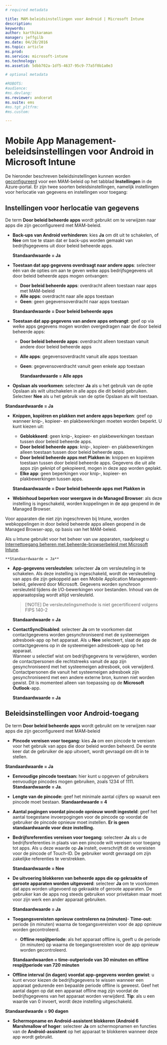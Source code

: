 ```yaml
---
# required metadata

title: MAM-beleidsinstellingen voor Android | Microsoft Intune
description:
keywords:
author: karthikaraman
manager: jeffgilb
ms.date: 04/28/2016
ms.topic: article
ms.prod:
ms.service: microsoft-intune
ms.technology:
ms.assetid: 5dbb702a-1df5-4637-95c9-77a5f0b1a0e3

# optional metadata

#ROBOTS:
#audience:
#ms.devlang:
ms.reviewer: andcerat
ms.suite: ems
#ms.tgt_pltfrm:
#ms.custom:

---
```


# Mobile App Management-beleidsinstellingen voor Android in Microsoft Intune
De hieronder beschreven beleidsinstellingen kunnen worden [geconfigureerd](create-and-deploy-mobile-app-management-policies-with-microsoft-intune.md) voor een MAM-beleid op het tabblad **Instellingen** in de Azure-portal.
Er zijn twee soorten beleidsinstellingen, namelijk instellingen voor herlocatie van gegevens en instellingen voor toegang:

##  Instellingen voor herlocatie van gegevens
De term **Door beleid beheerde apps** wordt gebruikt om te verwijzen naar apps die zijn geconfigureerd met MAM-beleid.
- **Back-ups van Android verhinderen**: kies **Ja** om dit uit te schakelen, of **Nee** om toe te staan dat er back-ups worden gemaakt van bedrijfsgegevens uit door beleid beheerde apps.

  **Standaardwaarde = Ja**
- **Toestaan dat app gegevens overdraagt naar andere apps**: selecteer één van de opties om aan te geven welke apps bedrijfsgegevens uit door beleid beheerde apps mogen ontvangen:
  -   **Door beleid beheerde apps**: overdracht alleen toestaan naar apps met MAM-beleid
  -   **Alle apps**: overdracht naar alle apps toestaan
  -   **Geen**: geen gegevensoverdracht naar apps toestaan

  **Standaardwaarde = Door beleid beheerde apps**
- **Toestaan dat app gegevens van andere apps ontvangt**: geef op via welke apps gegevens mogen worden overgedragen naar de door beleid beheerde apps:
  -   **Door beleid beheerde apps**: overdracht alleen toestaan vanuit andere door beleid beheerde apps
  -   **Alle apps**: gegevensoverdracht vanuit alle apps toestaan
  -   **Geen**: gegevensoverdracht vanuit geen enkele app toestaan

      **Standaardwaarde = Alle apps**

-   **Opslaan als voorkomen**: selecteer **Ja** als u het gebruik van de optie Opslaan als wilt uitschakelen in alle apps die dit beleid gebruiken. Selecteer **Nee** als u het gebruik van de optie Opslaan als wilt toestaan.

  **Standaardwaarde = Ja**
- **Knippen, kopiëren en plakken met andere apps beperken**: geef op wanneer knip-, kopieer- en plakbewerkingen moeten worden beperkt. U kunt kiezen uit:
  -   **Geblokkeerd**: geen knip-, kopieer- en plakbewerkingen toestaan tussen door beleid beheerde apps.
  -   **Door beleid beheerde apps**: knip-, kopieer- en plakbewerkingen alleen toestaan tussen door beleid beheerde apps.
  -   **Door beleid beheerde apps met Plakken in**: knippen en kopiëren toestaan tussen door beleid beheerde apps. Gegevens die uit alle apps zijn geknipt of gekopieerd, mogen in deze app worden geplakt.
  -   **Elke app**: geen beperkingen voor knip-, kopieer- en plakbewerkingen tussen apps.

    **Standaardwaarde = Door beleid beheerde apps met Plakken in**
-   **Webinhoud beperken voor weergave in de Managed Browser**: als deze instelling is ingeschakeld, worden koppelingen in de app geopend in de Managed Browser.

  Voor apparaten die niet zijn ingeschreven bij Intune, worden webkoppelingen in door beleid beheerde apps alleen geopend in de Managed Browser-app, op basis van het MAM-beleid.

  Als u Intune gebruikt voor het beheer van uw apparaten, raadpleegt u [Internettoegang beheren met beheerde-browserbeleid met Microsoft Intune](manage-internet-access-using-managed-browser-policies.md).

    **Standaardwaarde = Ja**
- **App-gegevens versleutelen**: selecteer **Ja** om versleuteling in te schakelen. Als deze instelling is ingeschakeld, wordt de versleuteling van apps die zijn gekoppeld aan een Mobile Application Management-beleid, geleverd door Microsoft. Gegevens worden synchroon versleuteld tijdens de I/O-bewerkingen voor bestanden. Inhoud van de apparaatopslag wordt altijd versleuteld.
  >[!NOTE] De versleutelingsmethode is niet gecertificeerd volgens FIPS 140-2

  **Standaardwaarde = Ja**

- **ContactSyncDisabled**: selecteer **Ja** om te voorkomen dat contactgegevens worden gesynchroniseerd met de systeemeigen adresboek-app op het apparaat. Als u **Nee** selecteert, slaat de app de contactgegevens op in de systeemeigen adresboek-app op het apparaat.<br/>Wanneer u selectief wist om bedrijfsgegevens te verwijderen, worden de contactpersonen die rechtstreeks vanuit de app zijn gesynchroniseerd met het systeemeigen adresboek, ook verwijderd. Contactpersonen die vanuit het systeemeigen adresboek zijn gesynchroniseerd met een andere externe bron, kunnen niet worden gewist. Dit is momenteel alleen van toepassing op de **Microsoft Outlook**-app.

  **Standaardwaarde = Ja**

##  Beleidsinstellingen voor Android-toegang
De term **Door beleid beheerde apps** wordt gebruikt om te verwijzen naar apps die zijn geconfigureerd met MAM-beleid

- **Pincode vereisen voor toegang:** kies **Ja** om een pincode te vereisen voor het gebruik van apps die door beleid worden beheerd. De eerste keer dat de gebruiker de app uitvoert, wordt gevraagd om dit in te stellen.

 **Standaardwaarde = Ja**

 -  **Eenvoudige pincode toestaan:** hier kunt u opgeven of gebruikers eenvoudige pincodes mogen gebruiken, zoals 1234 of 1111. **Standaardwaarde = Ja**.
 - **Lengte van de pincode:** geef het minimale aantal cijfers op waaruit een pincode moet bestaan. **Standaardwaarde = 4**
 - **Aantal pogingen voordat pincode opnieuw wordt ingesteld**: geef het aantal toegestane invoerpogingen voor de pincode op voordat de gebruiker de pincode opnieuw moet instellen. **Er is geen standaardwaarde voor deze instelling.**
- **Bedrijfsreferenties vereisen voor toegang**: selecteer **Ja** als u de bedrijfsreferenties in plaats van een pincode wilt vereisen voor toegang tot apps.  Als u deze waarde op **Ja** instelt, overschrijft dit de vereisten voor de pincode of Touch-ID.  De gebruiker wordt gevraagd om zijn zakelijke referenties te verstrekken.

  **Standaardwaarde = Nee**
- **De uitvoering blokkeren van beheerde apps die op gekraakte of geroote apparaten worden uitgevoerd**: selecteer **Ja** om te voorkomen dat apps worden uitgevoerd op gekraakte of geroote apparaten. De gebruiker kan de apps nog steeds gebruiken voor privétaken maar moet voor zijn werk een ander apparaat gebruiken.

  **Standaardwaarde = Ja**
- **Toegangsvereisten opnieuw controleren na (minuten)**-   **Time-out:** periode (in minuten) waarna de toegangsvereisten voor de app opnieuw worden gecontroleerd.
  -   **Offline respijtperiode**: als het apparaat offline is, geeft u de periode (in minuten) op waarna de toegangsvereisten voor de app opnieuw worden gecontroleerd.

    **Standaardwaarden = time-outperiode van 30 minuten en offline respijtperiode van 720 minuten**

-   **Offline interval (in dagen) voordat app-gegevens worden gewist**: u kunt ervoor kiezen de bedrijfsgegevens te wissen wanneer een apparaat gedurende een bepaalde periode offline is geweest.  Geef het aantal dagen op dat een apparaat offline mag zijn voordat de bedrijfsgegevens van het apparaat worden verwijderd. **Tip**: als u een waarde van 0 invoert, wordt deze instelling uitgeschakeld.

  **Standaardwaarde = 90 dagen**
- **Schermopname en Android-assistent blokkeren (Android 6 Marshmallow of hoger**: selecteer **Ja** om schermopnamen en functies van de **Android-assistent** op het apparaat te blokkeren wanneer deze app wordt gebruikt.


<!--HONumber=Jun16_HO2-->


